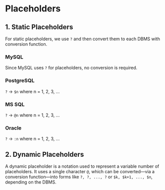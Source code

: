 # Placeholders

## 1. Static Placeholders
For static placeholders, we use `?` and then convert them to each DBMS with conversion function.

### MySQL
Since MySQL uses `?` for placeholders, no conversion is required.

### PostgreSQL
`?` -> `$n` where n = 1, 2, 3, ...

### MS SQL
`?` -> `@n` where n = 1, 2, 3, ...

### Oracle
`?` -> `:n` where n = 1, 2, 3, ...

## 2. Dynamic Placeholders
A dynamic placeholder is a notation used to represent a variable number of placeholders. It uses a single character `@`, which can be converted—via a conversion function—into forms like `?, ?, ..., ?` or `$k, $k+1, ..., $n`, depending on the DBMS.


